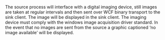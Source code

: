 ﻿The source process will interface with a digital imaging device, still images are taken at regular intervals and then sent over WCF binary transport to the sink client.
The image will be displayed in the sink client. 
The imaging device must comply with the windows image acquisition driver standard.
In the event that no images are sent from the source a graphic captioned ‘no image available’ will be displayed.
